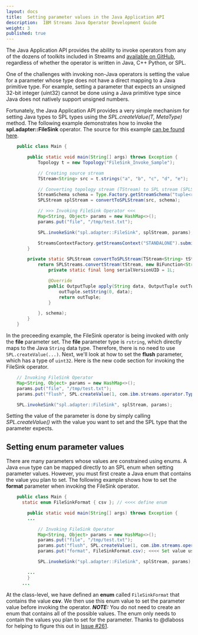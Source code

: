 ```yaml
---
layout: docs
title:  Setting parameter values in the Java Application API
description:  IBM Streams Java Operator Development Guide
weight: 3
published: true
---
```


The Java Application API provides the ability to invoke operators from any of the dozens of toolkits included in Streams and [available on GitHub](https://github.com/IBMStreams), regardless of whether the operator is written in Java, C++ Python, or SPL. 

One of the challenges with invoking non-Java operators is setting the value for a parameter whose type does not have a direct mapping to a Java primitive type. For example, setting a parameter that expects an unsigned 32-bit integer (uint32) cannot be done using a Java primitive type since Java does not natively support unsigned numbers.

Fortunately, the Java Application API provides a very simple mechanism for setting Java types to SPL types using the _SPL.createValue(T, MetaType)_ method. The following example demonstrates how to invoke the **spl.adapter::FileSink** operator. The source for this example [can be found here](https://github.com/cancilla/streamsdev/tree/master/FileSinkSample).


~~~~~ java
    public class Main {

        public static void main(String[] args) throws Exception {
            Topology t = new Topology("FileSink_Invoke_Sample");

            // Creating source stream
            TStream<String> src = t.strings("a", "b", "c", "d", "e");

            // Converting topology stream (TStream) to SPL stream (SPLStream)
            StreamSchema schema = Type.Factory.getStreamSchema("tuple<rstring data>");
            SPLStream splStream = convertToSPLStream(src, schema);

            // >>> Invoking FileSink Operator <<<
            Map<String, Object> params = new HashMap<>();
            params.put("file", "/tmp/test.txt");

            SPL.invokeSink("spl.adapter::FileSink", splStream, params);

            StreamsContextFactory.getStreamsContext("STANDALONE").submit(t).get();
        }

        private static SPLStream convertToSPLStream(TStream<String> tStream, StreamSchema schema) {
            return SPLStreams.convertStream(tStream, new BiFunction<String, OutputTuple, OutputTuple>() {
                private static final long serialVersionUID = 1L;

                @Override
                public OutputTuple apply(String data, OutputTuple outTuple) {
                    outTuple.setString(0, data);
                    return outTuple;
                }

            }, schema);
        }
    }

~~~~~ 


In the preceeding example, the FileSink operator is being invoked with only the **file** parameter set. The **file** parameter type is `rstring`, which directly maps to the Java `String` data type. Therefore, there is no need to use `SPL.createValue(...)`. Next, we'll look at how to set the **flush** parameter, which has a type of `uint32`. Here is the new code section for invoking the FileSink operator.



~~~~ java
    // Invoking FileSink Operator
    Map<String, Object> params = new HashMap<>();
    params.put("file", "/tmp/test.txt");
    params.put("flush", SPL.createValue(1, com.ibm.streams.operator.Type.MetaType.UINT32)); // <<<< flush param

    SPL.invokeSink("spl.adapter::FileSink", splStream, params);

~~~~ 


Setting the value of the parameter is done by simply calling _SPL.createValue()_ with the value you want to set and the SPL type that the parameter expects.

## Setting enum parameter values

There are many parameters whose values are constrained using enums. A Java `enum` type can be mapped directly to an SPL enum when setting parameter values. However, you must first create a Java enum that contains the value you plan to set. The following example shows how to set the **format** parameter when invoking the FileSink operator.


~~~~ java
    public class Main {
      static enum FileSinkFormat { csv }; // <<<< define enum

        public static void main(String[] args) throws Exception {
        ...

            // Invoking FileSink Operator
            Map<String, Object> params = new HashMap<>();
            params.put("file", "/tmp/test.txt");
            params.put("flush", SPL.createValue(1, com.ibm.streams.operator.Type.MetaType.UINT32));
            params.put("format", FileSinkFormat.csv); <<<< Set value using FileSinkFormat enum

            SPL.invokeSink("spl.adapter::FileSink", splStream, params);

        ...
        }
      ...

~~~~


At the class-level, we have defined an **enum** called `FileSinkFormat` that contains the value **csv**. We then use this enum value to set the parameter value before invoking the operator. **_NOTE:_** You do not need to create an enum that contains all of the possible values. The enum only needs to contain the values you plan to set for the parameter. Thanks to @dlaboss for helping to figure this out in [Issue #261](https://github.com/IBMStreams/streamsx.topology/issues/261).